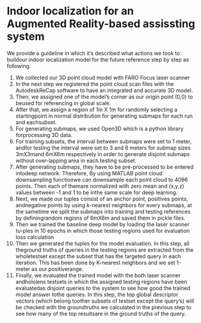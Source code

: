 # Indoor localization for an Augmented Reality-based assissting system


We provide a guideline in which it’s described what actions we took to buildour indoor localization model for the future reference step by step as following: 
1. We collected our 3D point cloud model with FARO Focus laser scanner
2. In the next step we registered the point cloud scan files with the AutodeskReCap software to have an integrated and accurate 3D model.
3. Then, we assigned one of the model’s corner as our origin point (0,0) to beused for referencing in global scale.
4. After that, we assign a region of 1m X 1m for randomly selecting a startingpoint in normal distribution for generating submaps for each run and eachsubset.
5. For  generating  submaps,  we  used  Open3D  which  is  a  python  library  forprocessing 3D data.
6. For training subsets, the interval between submaps were set to 1 meter, andfor testing the interval were set to 3 and 6 meters for submap sizes 3mX3mand 6mX6m respectively in order to generate disjoint submaps without over-lapping area in each testing subset.
7. After generating submaps, they have to be pre-processed to be entered intodeep  network. Therefore, By  using  MATLAB  point  cloud  downsampling functionwe can downsample each point cloud to 4096 points. Then each of themare normalized with zero mean and (x,y,z) values between -1 and 1 to be inthe same scale for deep learning.
8. Next, we made our tuples consist of an anchor point, positives points, andnegative points by using k-nearest neighbors for every submaps, at the sametime we split the submaps into training and testing references by definingrandom regions of 6mX6m and saved them in pickle files.
9. Then we trained the baseline deep model by loading the laser scanner tu-ples in 10 epochs in which those testing regions used for evaluation loss calculation 
10. Then we generated the tuples for the model evaluation. In this step, all theground truths of queries in the testing regions are extracted from the wholetestset except the subset that has the targeted query in each iteration. This has been done by K-nearest neighbors and we set 1-meter as our positiverange.
11. Finally, we  evaluated  the  trained  model  with  the  both  laser  scanner  andhololens testsets in which the assigned testing regions have been evaluatedas disjoint queries to the system to see how good the trained model answer tothe queries. In this step, the top global descriptor vectors (which belong toother subsets of testset except the query’s) will be checked with the groundtruths we calculated in the previous step to see how many of the top resultsare in the ground truths of the query. 
